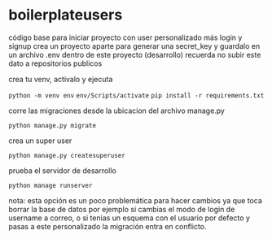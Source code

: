 # boilerplateusers

código base para iniciar proyecto con user personalizado más login y signup
crea un proyecto aparte para generar una secret_key y guardalo en un archivo .env dentro de este proyecto (desarrollo) recuerda no subir este dato a repositorios publicos 

crea tu venv, activalo y ejecuta 

`python -m venv env`
`env/Scripts/activate`
`pip install -r requirements.txt`

corre las migraciones desde la ubicacion del archivo manage.py

`python manage.py migrate`

crea un super user

`python manage.py createsuperuser`

prueba el servidor de desarrollo 

`python manage runserver`

nota: esta opción es un poco problemática para hacer cambios ya que toca borrar la base de datos por ejemplo si cambias el modo de login de username a correo, o si tenias un esquema con el usuario por defecto y pasas a este personalizado la migración entra en conflicto.

